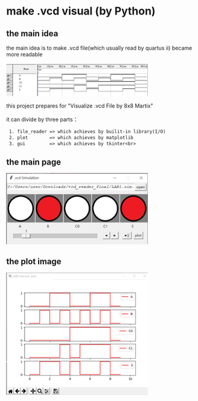 # make .vcd visual (by Python)
## the main idea
the main idea is to make .vcd file(which usually read by quartus ii) became more readable<br><br>
<img src="/picture/img_quartusii.png" width="375" />

this project prepares for "Visualize .vcd File by 8x8 Martix"<br><br>
it can divide by three parts：
```
 1. file_reader => which achieves by builit-in library(I/O)
 2. plot        => which achieves by matplotlib
 3. gui         => which achieves by tkinter<br>
```

## the main page
<img src="/picture/img_main.png" width="375" />


## the plot image
<img src="/picture/img_plot.png" width="375" />


